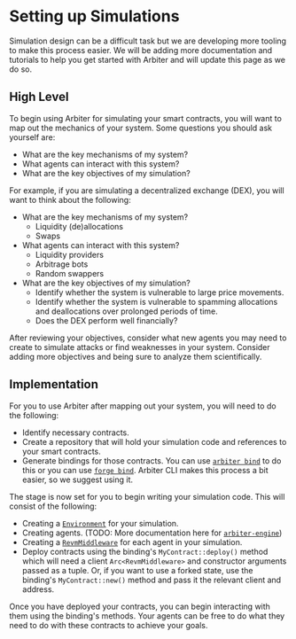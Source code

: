 # Setting up Simulations
Simulation design can be a difficult task but we are developing more tooling to make this process easier.
We will be adding more documentation and tutorials to help you get started with Arbiter and will update this page as we do so.

## High Level
To begin using Arbiter for simulating your smart contracts, you will want to map out the mechanics of your system.
Some questions you should ask yourself are:
- What are the key mechanisms of my system?
- What agents can interact with this system?
- What are the key objectives of my simulation?

For example, if you are simulating a decentralized exchange (DEX), you will want to think about the following:
- What are the key mechanisms of my system?
    - Liquidity (de)allocations
    - Swaps
- What agents can interact with this system?
    - Liquidity providers
    - Arbitrage bots
    - Random swappers
- What are the key objectives of my simulation?
    - Identify whether the system is vulnerable to large price movements.
    - Identify whether the system is vulnerable to spamming allocations and deallocations over prolonged periods of time.
    - Does the DEX perform well financially?

After reviewing your objectives, consider what new agents you may need to create to simulate attacks or find weaknesses in your system.
Consider adding more objectives and being sure to analyze them scientifically.


## Implementation
For you to use Arbiter after mapping out your system, you will need to do the following:
- Identify necessary contracts.
- Create a repository that will hold your simulation code and references to your smart contracts.
- Generate bindings for those contracts. 
You can use [`arbiter bind`](../usage/arbiter_cli.md#Bindings) to do this or you can use [`forge bind`](https://book.getfoundry.sh/reference/forge/forge-bind). 
Arbiter CLI makes this process a bit easier, so we suggest using it.

The stage is now set for you to begin writing your simulation code.
This will consist of the following:
- Creating a [`Environment`](../usage/arbiter_core/environment.md) for your simulation.
- Creating agents. 
(TODO: More documentation here for [`arbiter-engine`](../usage/arbiter_engine.md))
- Creating a [`RevmMiddleware`](../usage/arbiter_core/middleware.md) for each agent in your simulation.
- Deploy contracts using the binding's `MyContract::deploy()` method which will need a client `Arc<RevmMiddleware>` and constructor arguments passed as a tuple. 
Or, if you want to use a forked state, use the binding's `MyContract::new()` method and pass it the relevant client and address.

Once you have deployed your contracts, you can begin interacting with them using the binding's methods.
Your agents can be free to do what they need to do with these contracts to achieve your goals.

